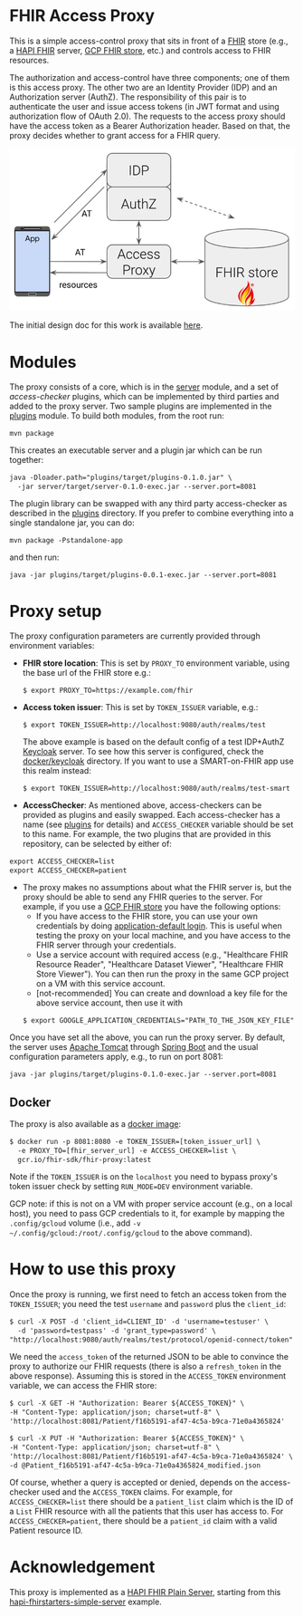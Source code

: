 # FHIR Access Proxy

This is a simple access-control proxy that sits in front of a
[FHIR](https://www.hl7.org/fhir/) store (e.g., a
[HAPI FHIR](https://hapifhir.io/) server,
[GCP FHIR store](https://cloud.google.com/healthcare-api/docs/concepts/fhir),
etc.) and controls access to FHIR resources.

The authorization and access-control have three components; one of them is this
access proxy. The other two are an Identity Provider (IDP) and an Authorization
server (AuthZ). The responsibility of this pair is to authenticate
the user and issue access tokens (in JWT format and using authorization flow of
OAuth 2.0). The requests to the access proxy should have the access token as a
Bearer Authorization header. Based on that, the proxy decides whether to grant
access for a FHIR query.

![Modules involved in FHIR authorization/access-control](resources/fhir_access_proxy.png)

The initial design doc for this work is available
[here](https://docs.google.com/document/d/14YnCTzsaTj-WGWIV_VF5QERl5_XV2UriHwtnor0FKoo/edit).
<!--- TODO: create a public version of this doc. --->

# Modules
The proxy consists of a core, which is in the [server](server) module, and a
set of _access-checker_ plugins, which can be implemented by third parties and
added to the proxy server. Two sample plugins are implemented in the
[plugins](plugins) module. To build both modules, from the root run:
```shell
mvn package
```
This creates an executable server and a plugin jar which can be run together:
```shell
java -Dloader.path="plugins/target/plugins-0.1.0.jar" \
  -jar server/target/server-0.1.0-exec.jar --server.port=8081
```
The plugin library can be swapped with any third party access-checker as
described in the [plugins](plugins) directory. If you prefer to combine
everything into a single standalone jar, you can do:
```shell
mvn package -Pstandalone-app
```
and then run:
```shell
java -jar plugins/target/plugins-0.0.1-exec.jar --server.port=8081
```

# Proxy setup

The proxy configuration parameters are currently provided through environment
variables:

- **FHIR store location**: This is set by `PROXY_TO` environment
  variable, using the base url of the FHIR store e.g.:
  ```shell
  $ export PROXY_TO=https://example.com/fhir
  ```

- **Access token issuer**: This is set by `TOKEN_ISSUER` variable, e.g.:
  ```shell
  $ export TOKEN_ISSUER=http://localhost:9080/auth/realms/test
  ```
  The above example is based on the default config of a test IDP+AuthZ
[Keycloak](https://github.com/Alvearie/keycloak-extensions-for-fhir) server.
To see how this server is configured, check the
[docker/keycloak](docker/keycloak) directory. If you want to use a
SMART-on-FHIR app use this realm instead:
  ```shell
  $ export TOKEN_ISSUER=http://localhost:9080/auth/realms/test-smart
  ```

- **AccessChecker**: As mentioned above, access-checkers can be provided as
plugins and easily swapped. Each access-checker has a name
(see [plugins](plugins) for details) and `ACCESS_CHECKER` variable should
be set to this name. For example, the two plugins that are provided in this
repository, can be selected by either of:
```shell
export ACCESS_CHECKER=list
export ACCESS_CHECKER=patient
```

- The proxy makes no assumptions about what the FHIR server is, but the proxy
should be able to send any FHIR queries to the server. For example, if you use a
[GCP FHIR store](https://cloud.google.com/healthcare-api/docs/concepts/fhir)
you have the following options:
  * If you have access to the FHIR store, you can use your own credentials by
  doing [application-default login](https://cloud.google.com/sdk/gcloud/reference/auth/application-default/login).
  This is useful when testing the proxy on your local machine, and you have
  access to the FHIR server through your credentials.
  * Use a service account with required access (e.g.,
  "Healthcare FHIR Resource Reader", "Healthcare Dataset Viewer",
  "Healthcare FHIR Store Viewer"). You can then run the proxy in
  the same GCP project on a VM with this service account.
  * [not-recommended] You can create and download a key file for the above
  service account, then use it with
  ```shell
  $ export GOOGLE_APPLICATION_CREDENTIALS="PATH_TO_THE_JSON_KEY_FILE"
  ```

Once you have set all the above, you can run the proxy server. By default, the
server uses [Apache Tomcat](https://tomcat.apache.org/) through
[Spring Boot](https://spring.io/projects/spring-boot) and
the usual configuration parameters apply, e.g., to run on port 8081:
```shell
java -jar plugins/target/plugins-0.1.0-exec.jar --server.port=8081
```

## Docker
The proxy is also available as a [docker image](Dockerfile):
```shell
$ docker run -p 8081:8080 -e TOKEN_ISSUER=[token_issuer_url] \
  -e PROXY_TO=[fhir_server_url] -e ACCESS_CHECKER=list \
  gcr.io/fhir-sdk/fhir-proxy:latest
```

Note if the `TOKEN_ISSUER` is on the `localhost` you need  to bypass proxy's
token issuer check by setting `RUN_MODE=DEV` environment variable.

GCP note: if this is not on a VM with proper service account (e.g., on a local
host), you need to pass GCP credentials to it, for example by mapping the
`.config/gcloud` volume (i.e., add `-v ~/.config/gcloud:/root/.config/gcloud` to
the above command).

# How to use this proxy

Once the proxy is running, we first need to fetch an access token from the
`TOKEN_ISSUER`; you need the test `username` and `password` plus the
`client_id`:

```shell
$ curl -X POST -d 'client_id=CLIENT_ID' -d 'username=testuser' \
  -d 'password=testpass' -d 'grant_type=password' \
"http://localhost:9080/auth/realms/test/protocol/openid-connect/token"
```

We need the `access_token` of the returned JSON to be able to convince the proxy
to authorize our FHIR requests (there is also a `refresh_token` in the
above response). Assuming this is stored in the `ACCESS_TOKEN` environment
variable, we can access the FHIR store:

```shell
$ curl -X GET -H "Authorization: Bearer ${ACCESS_TOKEN}" \
-H "Content-Type: application/json; charset=utf-8" \
'http://localhost:8081/Patient/f16b5191-af47-4c5a-b9ca-71e0a4365824'
```

```shell
$ curl -X PUT -H "Authorization: Bearer ${ACCESS_TOKEN}" \
-H "Content-Type: application/json; charset=utf-8" \
'http://localhost:8081/Patient/f16b5191-af47-4c5a-b9ca-71e0a4365824' \
-d @Patient_f16b5191-af47-4c5a-b9ca-71e0a4365824_modified.json
```

Of course, whether a query is accepted or denied, depends on the access-checker
used and the `ACCESS_TOKEN` claims. For example, for `ACCESS_CHECKER=list` there
should be a `patient_list` claim which is the ID of a `List` FHIR resource with
all the patients that this user has access to. For `ACCESS_CHECKER=patient`,
there should be a `patient_id` claim with a valid Patient resource ID.

# Acknowledgement
This proxy is implemented as a
[HAPI FHIR Plain Server](https://hapifhir.io/hapi-fhir/docs/server_plain/introduction.html),
starting from this
[hapi-fhirstarters-simple-server](https://github.com/FirelyTeam/fhirstarters/tree/master/java/hapi-fhirstarters-simple-server)
example.
